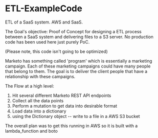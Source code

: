 # ETL-ExampleCode
ETL of a SaaS system.  AWS and SaaS.  

The Goal's objective: Proof of Concept for designing a ETL process between a SaaS system and delivering files to a S3 server.  No production code has been used here just purely PoC.

(Please note, this code isn't going to be optimized)

Marketo has something called 'program' which is essentially a marketing campaign.  Each of these marketing campaigns could have many people that belong to them.  The goal is to deliver the client people that have a relationship with these campaigns.

The Flow at a high level:
1. Hit several different Marketo REST API endpoints
2. Collect all the data points
3. Perform a mutation to get data into desirable format
4. Load data into a dictionary
5. using the Dictionary object -- write to a file in a AWS S3 bucket

The overall plan was to get this running in AWS so it is built with a lambda_function and boto







